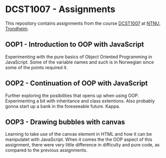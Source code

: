 # DCST1007 - Assignments
This repository contains assignments from the course [DCST1007](https://www.ntnu.no/studier/emner/DCST1007) at [NTNU, Trondheim](https://www.ntnu.no/).

## OOP1 - Introduction to OOP with JavaScript
Experimenting with the pure basics of Object Oriented Programming in JavaScript. Some of the variable names and such is in Norwegian since some of the points required it.

## OOP2 - Continuation of OOP with JavaScript
Further exploring the posibilities that opens up when using OOP. Experimenting a bit with inheritance and class extentions. Also probably gonna start up a bank in the foreseeable future. Kappa.

## OOP3 - Drawing bubbles with canvas
Learning to take use of the canvas element in HTML and how it can be manipulatet with JavaScript. When it comes the the OOP aspect of this assignment, there were very little difference in difficulty and pure code, as compared to the previous assignments.